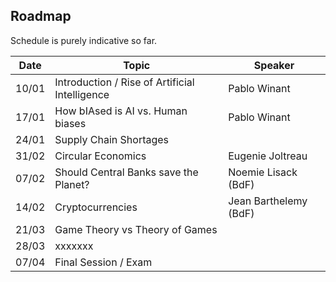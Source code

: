 ## Roadmap

Schedule is purely indicative so far.

| Date  | Topic                                              | Speaker                 |
| ----- | -------------------------------------------------- | ----------------------- |
| 10/01 | Introduction  / Rise of Artificial Intelligence    | Pablo Winant            |
| 17/01 | How bIAsed is AI vs. Human biases                  | Pablo Winant            |
| 24/01 | Supply Chain Shortages                             |                         |
| 31/02 | Circular Economics                                 |   Eugenie Joltreau      |
| 07/02 | Should Central Banks save the Planet?              |  Noemie Lisack  (BdF)   |
| 14/02 | Cryptocurrencies                                   |  Jean Barthelemy (BdF)  |
| 21/03 |  Game Theory vs Theory of Games                    |                         |
| 28/03 |           xxxxxxx                                  |                         |
| 07/04 |  Final Session / Exam                              |                         |